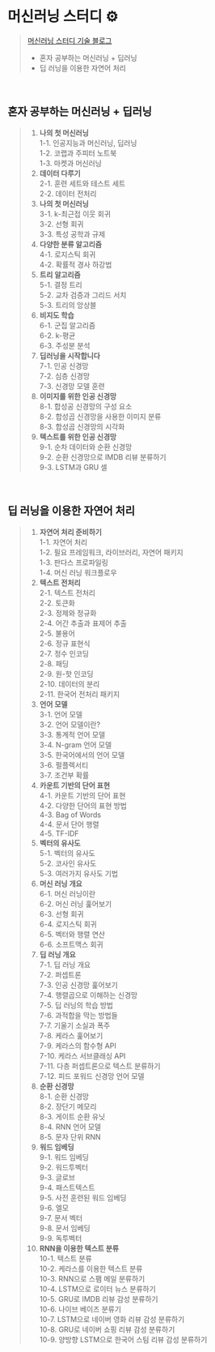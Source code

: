 # 머신러닝 스터디 ⚙
> [머신러닝 스터디 기술 블로그](https://gaga-kim.tistory.com/category/STUDY/%EC%9D%B8%EA%B3%B5%EC%A7%80%EB%8A%A5)
> - 혼자 공부하는 머신러닝 + 딥러닝
> - 딥 러닝을 이용한 자연어 처리
<br/>

## 혼자 공부하는 머신러닝 + 딥러닝
> 1. **나의 첫 머신러닝**<br/>
1-1. 인공지능과 머신러닝, 딥러닝<br/>
1-2. 코랩과 주피터 노트북<br/>
1-3. 마켓과 머신러닝<br/>
> 2. **데이터 다루기**<br/>
2-1. 훈련 세트와 테스트 세트<br/>
2-2. 데이터 전처리<br/>
> 3. **나의 첫 머신러닝**<br/>
3-1. k-최근접 이웃 회귀<br/>
3-2. 선형 회귀<br/>
3-3. 특성 공학과 규제<br/>
> 4. **다양한 분류 알고리즘**<br/>
4-1. 로지스틱 회귀<br/>
4-2. 확률적 경사 하강법<br/>
> 5. **트리 알고리즘**<br/>
5-1. 결정 트리<br/>
5-2. 교차 검증과 그리드 서치<br/>
5-3. 트리의 앙상블<br/>
> 6. **비지도 학습**<br/>
6-1. 군집 알고리즘<br/>
6-2. k-평균<br/>
6-3. 주성분 분석<br/>
> 7. **딥러닝을 시작합니다**<br/>
7-1. 인공 신경망<br/>
7-2. 심층 신경망<br/>
7-3. 신경망 모델 훈련<br/>
> 8. **이미지를 위한 인공 신경망**<br/>
8-1. 합성공 신경망의 구성 요소<br/>
8-2. 합성곱 신경망을 사용한 이미지 분류<br/>
8-3. 합성곱 신경망의 시각화<br/>
> 9. **텍스트를 위한 인공 신경망**<br/>
9-1. 순차 데이터와 순환 신경망<br/>
9-2. 순환 신경망으로 IMDB 리뷰 분류하기<br/>
9-3. LSTM과 GRU 셀<br/>
<br/>

## 딥 러닝을 이용한 자연어 처리
> 1. **자연어 처리 준비하기**<br/>
1-1. 자연어 처리<br/>
1-2. 필요 프레임워크, 라이브러리, 자연어 패키지<br/>
1-3. 판다스 프로파일링<br/>
1-4. 머신 러닝 워크플로우<br/>
> 2. **텍스트 전처리**<br/>
2-1. 텍스트 전처리<br/>
2-2. 토큰화<br/>
2-3. 정제와 정규화<br/>
2-4. 어간 추출과 표제어 추출<br/>
2-5. 불용어<br/>
2-6. 정규 표현식<br/>
2-7. 정수 인코딩<br/>
2-8. 패딩<br/>
2-9. 원-핫 인코딩<br/>
2-10. 데이터의 분리<br/>
2-11. 한국어 전처리 패키지<br/>
> 3. **언어 모델**<br/>
3-1. 언어 모델<br/>
3-2. 언어 모델이란?<br/>
3-3. 통계적 언어 모델<br/>
3-4. N-gram 언어 모델<br/>
3-5. 한국어에서의 언어 모델<br/>
3-6. 펄플렉서티<br/>
3-7. 조건부 확률<br/>
> 4. **카운트 기반의 단어 표현**<br/>
4-1. 카운트 기반의 단어 표현<br/>
4-2. 다양한 단어의 표현 방법<br/>
4-3. Bag of Words<br/>
4-4. 문서 단어 행렬<br/>
4-5. TF-IDF<br/>
> 5. **벡터의 유사도**<br/>
5-1. 벡터의 유사도<br/>
5-2. 코사인 유사도<br/>
5-3. 여러가지 유사도 기법<br/>
> 6. **머신 러닝 개요**<br/>
6-1. 머신 러닝이란<br/>
6-2. 머신 러닝 훑어보기<br/>
6-3. 선형 회귀<br/>
6-4. 로지스틱 회귀<br/>
6-5. 벡터와 행렬 연산<br/>
6-6. 소프트맥스 회귀<br/>
> 7. **딥 러닝 개요**<br/>
7-1. 딥 러닝 개요<br/>
7-2. 퍼셉트론<br/>
7-3. 인공 신경망 훑어보기<br/>
7-4. 행렬곱으로 이해하는 신경망<br/>
7-5. 딥 러닝의 학습 방법<br/>
7-6. 과적합을 막는 방법들<br/>
7-7. 기울기 소실과 폭주<br/>
7-8. 케라스 훑어보기<br/>
7-9. 케라스의 함수형 API<br/>
7-10. 케라스 서브클래싱 API<br/>
7-11. 다층 퍼셉트론으로 텍스트 분류하기<br/>
7-12. 피드 포워드 신경망 언어 모델<br/>
> 8. **순환 신경망**<br/>
8-1. 순환 신경망<br/>
8-2. 장단기 메모리<br/>
8-3. 게이트 순환 유닛<br/>
8-4. RNN 언어 모델<br/>
8-5. 문자 단위 RNN<br/>
> 9. **워드 임베딩**<br/>
9-1. 워드 임베딩<br/>
9-2. 워드투벡터<br/>
9-3. 글로브<br/>
9-4. 패스트텍스트<br/>
9-5. 사전 훈련된 워드 임베딩<br/>
9-6. 엘모<br/>
9-7. 문서 벡터<br/>
9-8. 문서 임베딩<br/>
9-9. 독투벡터<br/>
> 10. **RNN을 이용한 텍스트 분류**<br/>
10-1. 텍스트 분류<br/>
10-2. 케라스를 이용한 텍스트 분류<br/>
10-3. RNN으로 스팸 메일 분류하기<br/>
10-4. LSTM으로 로이터 뉴스 분류하기<br/>
10-5. GRU로 IMDB 리뷰 감성 분류하기<br/>
10-6. 나이브 베이즈 분류기<br/>
10-7. LSTM으로 네이버 영화 리뷰 감성 분류하기<br/>
10-8. GRU로 네이버 쇼핑 리뷰 감성 분류하기<br/>
10-9. 양방향 LSTM으로 한국어 스팀 리뷰 감성 분류하기<br/>
